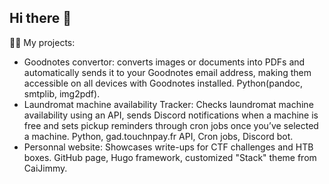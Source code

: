 ## Hi there 👋

👩‍💻 My projects:
  * Goodnotes convertor: converts images or documents into PDFs and automatically sends it to your Goodnotes email address, making them accessible on all devices with Goodnotes installed.
    Python(pandoc, smtplib, img2pdf).
  * Laundromat machine availability Tracker: Checks laundromat machine availability using an API, sends Discord notifications when a machine is free and sets pickup reminders through cron jobs once you’ve selected a machine.
    Python, gad.touchnpay.fr API, Cron jobs, Discord bot.
  * Personnal website: Showcases write-ups for CTF challenges and HTB boxes.
    GitHub page, Hugo framework, customized "Stack" theme from CaiJimmy.
